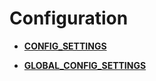 # Configuration<a name="ZH-CN_TOPIC_0289900533"></a>

-   **[CONFIG\_SETTINGS](CONFIG_SETTINGS.md)**  

-   **[GLOBAL\_CONFIG\_SETTINGS](GLOBAL_CONFIG_SETTINGS.md)**  


